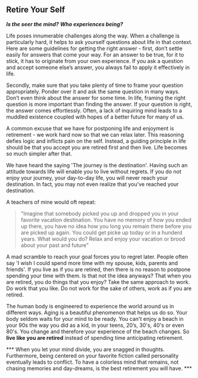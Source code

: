 
## Retire Your Self
***Is the seer the mind?***
***Who experiences being?***

Life poses innumerable challenges along the way. When
a challenge is particularly hard, it helps to ask yourself
questions about life in that context.
Here are some guidelines for getting the right answer -
first, don’t settle easily for answers that come your way.
For an answer to be true, for it to stick, it has to originate
from your own experience. If you ask a question and
accept someone else’s answer, you always fail to apply it
effectively in life.

Secondly, make sure that you take plenty of time to
frame your question appropriately. Ponder over it and ask
the same question in many ways. Don’t even think about
the answer for some time. In life, framing the right
question is more important than finding the answer. If
your question is right, the answer comes effortlessly.
Often, a lack of inquiring mind leads to a muddled
existence coupled with hopes of a better future for many
of us.

A common excuse that we have for postponing life and
enjoyment is retirement - we work hard now so that we
can relax later. This reasoning defies logic and inflicts pain
on the self. Instead, a guiding principle in life should be
that you accept you are retired first and then live. Life
becomes so much simpler after that.

We have heard the saying 'The journey is the
destination'. Having such an attitude towards life will
enable you to live without regrets. If you do not enjoy your
journey, your day-to-day life, you will never reach your
destination. In fact, you may not even realize that you've
reached your destination. 

A teachers of mine would oft repeat: 
>"Imagine that somebody picked you up and dropped you in your favorite vacation destination.
You have no memory of how you ended up there, 
you have no idea how you long you remain there before you are picked up again.
You could get picke up today or in a hunderd years.
What would you do? Relax and enjoy your vacation or brood about your past and future"

A mad scramble to reach
your goal forces you to regret later. People often say 'I
wish I could spend more time with my spouse, kids,
parents and friends'. If you live as if you are retired, then
there is no reason to postpone spending your time with
them. Is that not the idea anyways? That when you are
retired, you do things that you enjoy?
Take the same approach to work. Do work that you
like. Do not work for the sake of others, work as if you are
retired.

The human body is engineered to experience the world
around us in different ways. Aging is a beautiful
phenomenon that helps us do so. Your body seldom waits
for your mind to be ready. You can't enjoy a beach in your
90s the way you did as a kid, in your teens, 20’s, 30's, 40's
or even 80's. You change and therefore your experience of
the beach changes. So **live like you are retired** instead of
spending time anticipating retirement.

*** When you let your mind divide, you are snagged in
thoughts. Furthermore, being centered on your favorite
fiction called personality eventually leads to conflict. To
have a colorless mind that remains, not chasing memories
and day-dreams, is the best retirement you will have. ***
